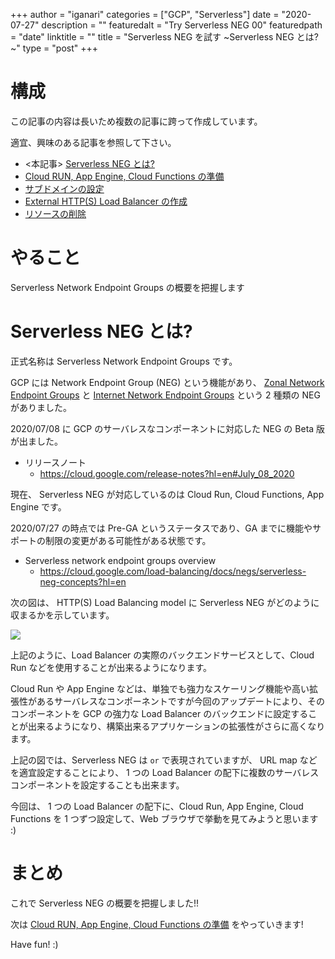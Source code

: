 +++
author = "iganari"
categories = ["GCP", "Serverless"]
date = "2020-07-27"
description = ""
featuredalt = "Try Serverless NEG 00"
featuredpath = "date"
linktitle = ""
title = "Serverless NEG を試す ~Serverless NEG とは?~"
type = "post"
+++

# 構成

この記事の内容は長いため複数の記事に跨って作成しています。

適宜、興味のある記事を参照して下さい。

+ <本記事> [Serverless NEG とは?](https://iganari.github.io/blog/2020-07-27_try-serverless-neg-00/)
+ [Cloud RUN, App Engine, Cloud Functions の準備](https://iganari.github.io/blog/2020-07-27_try-serverless-neg-01/)
+ [サブドメインの設定](https://iganari.github.io/blog/2020-07-27_try-serverless-neg-02/)
+ [External HTTP(S) Load Balancer の作成](https://iganari.github.io/blog/2020-07-27_try-serverless-neg-03/)
+ [リソースの削除](https://iganari.github.io/blog/2020-07-27_try-serverless-neg-04/)

# やること

Serverless Network Endpoint Groups の概要を把握します

# Serverless NEG とは?

正式名称は Serverless Network Endpoint Groups です。

GCP には Network Endpoint Group (NEG) という機能があり、 [Zonal Network Endpoint Groups](https://cloud.google.com/load-balancing/docs/negs/zonal-neg-concepts?hl=en) と [Internet Network Endpoint Groups](https://cloud.google.com/load-balancing/docs/negs/internet-neg-concepts?hl=en) という 2 種類の NEG がありました。

2020/07/08 に GCP のサーバレスなコンポーネントに対応した NEG の Beta 版が出ました。

+ リリースノート
  + https://cloud.google.com/release-notes?hl=en#July_08_2020

現在、 Serverless NEG が対応しているのは Cloud Run, Cloud Functions, App Engine です。

2020/07/27 の時点では Pre-GA というステータスであり、GA までに機能やサポートの制限の変更がある可能性がある状態です。

+ Serverless network endpoint groups overview
  + https://cloud.google.com/load-balancing/docs/negs/serverless-neg-concepts?hl=en

次の図は、 HTTP(S) Load Balancing model に Serverless NEG がどのように収まるかを示しています。

![](https://cloud.google.com/load-balancing/images/lb-serverless-simple.svg?hl=en)

上記のように、Load Balancer の実際のバックエンドサービスとして、Cloud Run などを使用することが出来るようになります。

Cloud Run や App Engine などは、単独でも強力なスケーリング機能や高い拡張性があるサーバレスなコンポーネントですが今回のアップデートにより、そのコンポーネントを GCP の強力な Load Balancer のバックエンドに設定することが出来るようになり、構築出来るアプリケーションの拡張性がさらに高くなります。


上記の図では、Serverless NEG は `or` で表現されていますが、 URL map などを適宜設定することにより、 1 つの Load Balancer の配下に複数のサーバレスコンポーネントを設定することも出来ます。

今回は、 1 つの Load Balancer の配下に、Cloud Run, App Engine, Cloud Functions を 1 つずつ設定して、Web ブラウザで挙動を見てみようと思います :) 


# まとめ

これで Serverless NEG の概要を把握しました!!

次は [Cloud RUN, App Engine, Cloud Functions の準備](https://iganari.github.io/blog/2020-07-27_try-serverless-neg-01/) をやっていきます!

Have fun! :)
